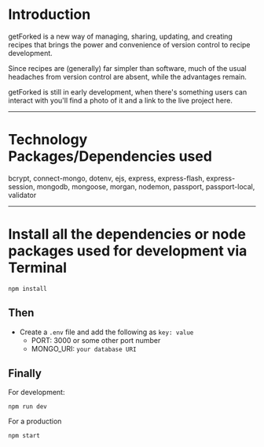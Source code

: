 # Introduction

getForked is a new way of managing, sharing, updating, and creating recipes that brings the power and convenience of version control to recipe development.

Since recipes are (generally) far simpler than software, much of the usual headaches from version control are absent, while the advantages remain.

getForked is still in early development, when there's something users can interact with you'll find a photo of it and a link to the live project here.


---

# Technology Packages/Dependencies used 

bcrypt, connect-mongo, dotenv, ejs, express, express-flash, express-session, mongodb, mongoose, morgan, nodemon, passport, passport-local, validator

---

# Install all the dependencies or node packages used for development via Terminal

```
npm install
``` 

## Then

- Create a `.env` file and add the following as `key: value` 
  - PORT: 3000 or some other port number
  - MONGO_URI: `your database URI` 
 
## Finally

For development:
 ```
npm run dev
 ```
 
For a production
 
```
npm start
```



